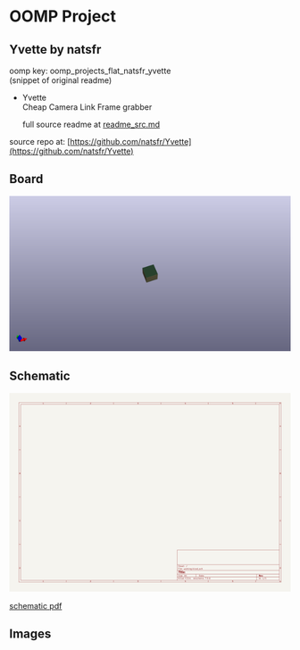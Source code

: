 # OOMP Project  
## Yvette  by natsfr  
  
oomp key: oomp_projects_flat_natsfr_yvette  
(snippet of original readme)  
  
- Yvette  
Cheap Camera Link Frame grabber  
  
  full source readme at [readme_src.md](readme_src.md)  
  
source repo at: [https://github.com/natsfr/Yvette](https://github.com/natsfr/Yvette)  
## Board  
  
[![working_3d.png](working_3d_600.png)](working_3d.png)  
## Schematic  
  
[![working_schematic.png](working_schematic_600.png)](working_schematic.png)  
  
[schematic pdf](working_schematic.pdf)  
## Images  
